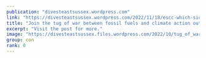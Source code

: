 ```yaml
---
publication: "divesteastsussex.wordpress.com"
link: "https://divesteastsussex.wordpress.com/2022/11/18/escc-which-side-are-you-on-join-the-tug-of-war-between-fossil-fuels-and-climate-action-outside-county-hall-on-6-december/"
title: "Join the tug of war between fossil fuels and climate action outside County Hall on 6 December"
excerpt: "Visit the post for more."
image: "https://divesteastsussex.files.wordpress.com/2022/10/tug_of_war.png"
group: con
rank: 0
---
```

